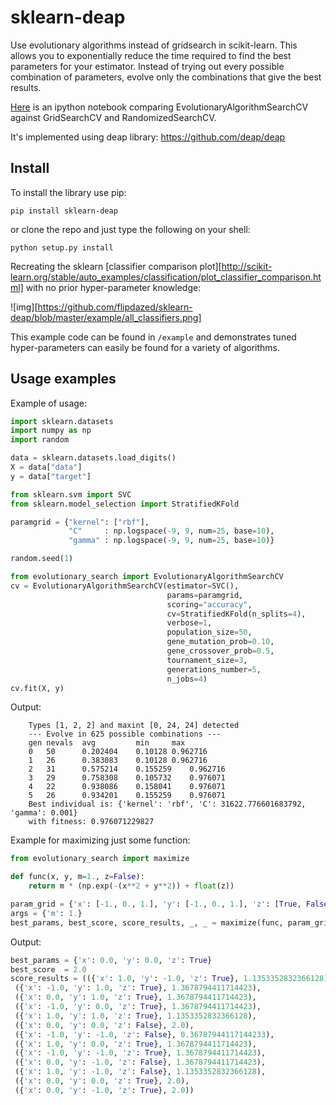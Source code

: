 # sklearn-deap
Use evolutionary algorithms instead of gridsearch in scikit-learn. This allows you to exponentially reduce the time required to find the best parameters for your estimator. Instead of trying out every possible combination of parameters, evolve only the combinations that give the best results.

[Here](https://github.com/rsteca/sklearn-deap/blob/master/test.ipynb) is an ipython notebook comparing EvolutionaryAlgorithmSearchCV against GridSearchCV and RandomizedSearchCV.

It's implemented using deap library: https://github.com/deap/deap

Install
-------

To install the library use pip:

    pip install sklearn-deap


or clone the repo and just type the following on your shell:

    python setup.py install


Recreating the sklearn [classifier comparison plot][http://scikit-learn.org/stable/auto_examples/classification/plot_classifier_comparison.html] with no prior hyper-parameter knowledge:

![img][https://github.com/flipdazed/sklearn-deap/blob/master/example/all_classifiers.png]

This example code can be found in `/example` and demonstrates tuned hyper-parameters can easily be found for a variety of algorithms.

Usage examples
--------------

Example of usage:

```python
import sklearn.datasets
import numpy as np
import random

data = sklearn.datasets.load_digits()
X = data["data"]
y = data["target"]

from sklearn.svm import SVC
from sklearn.model_selection import StratifiedKFold

paramgrid = {"kernel": ["rbf"],
             "C"     : np.logspace(-9, 9, num=25, base=10),
             "gamma" : np.logspace(-9, 9, num=25, base=10)}

random.seed(1)

from evolutionary_search import EvolutionaryAlgorithmSearchCV
cv = EvolutionaryAlgorithmSearchCV(estimator=SVC(),
                                   params=paramgrid,
                                   scoring="accuracy",
                                   cv=StratifiedKFold(n_splits=4),
                                   verbose=1,
                                   population_size=50,
                                   gene_mutation_prob=0.10,
                                   gene_crossover_prob=0.5,
                                   tournament_size=3,
                                   generations_number=5,
                                   n_jobs=4)
cv.fit(X, y)
```

Output:

        Types [1, 2, 2] and maxint [0, 24, 24] detected
        --- Evolve in 625 possible combinations ---
        gen	nevals	avg     	min    	max
        0  	50    	0.202404	0.10128	0.962716
        1  	26    	0.383083	0.10128	0.962716
        2  	31    	0.575214	0.155259	0.962716
        3  	29    	0.758308	0.105732	0.976071
        4  	22    	0.938086	0.158041	0.976071
        5  	26    	0.934201	0.155259	0.976071
        Best individual is: {'kernel': 'rbf', 'C': 31622.776601683792, 'gamma': 0.001}
        with fitness: 0.976071229827

Example for maximizing just some function:

```python
from evolutionary_search import maximize

def func(x, y, m=1., z=False):
    return m * (np.exp(-(x**2 + y**2)) + float(z))

param_grid = {'x': [-1., 0., 1.], 'y': [-1., 0., 1.], 'z': [True, False]}
args = {'m': 1.}
best_params, best_score, score_results, _, _ = maximize(func, param_grid, args, verbose=False)
```

Output:

```python
best_params = {'x': 0.0, 'y': 0.0, 'z': True}
best_score  = 2.0
score_results = (({'x': 1.0, 'y': -1.0, 'z': True}, 1.1353352832366128),
 ({'x': -1.0, 'y': 1.0, 'z': True}, 1.3678794411714423),
 ({'x': 0.0, 'y': 1.0, 'z': True}, 1.3678794411714423),
 ({'x': -1.0, 'y': 0.0, 'z': True}, 1.3678794411714423),
 ({'x': 1.0, 'y': 1.0, 'z': True}, 1.1353352832366128),
 ({'x': 0.0, 'y': 0.0, 'z': False}, 2.0),
 ({'x': -1.0, 'y': -1.0, 'z': False}, 0.36787944117144233),
 ({'x': 1.0, 'y': 0.0, 'z': True}, 1.3678794411714423),
 ({'x': -1.0, 'y': -1.0, 'z': True}, 1.3678794411714423),
 ({'x': 0.0, 'y': -1.0, 'z': False}, 1.3678794411714423),
 ({'x': 1.0, 'y': -1.0, 'z': False}, 1.1353352832366128),
 ({'x': 0.0, 'y': 0.0, 'z': True}, 2.0),
 ({'x': 0.0, 'y': -1.0, 'z': True}, 2.0))
```
